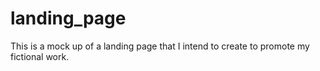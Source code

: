 # landing_page
This is a mock up of a landing page that I intend to create to promote my fictional work. 
